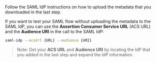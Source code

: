 Follow the SAML IdP instructions on how to upload the metadata that you downloaded in the <GuideLink link="../configure-idp-in-okta">last step</GuideLink>.

If you want to test your SAML flow without uploading the metadata to the SAML IdP, you can use the **Assertion Consumer Service URL** (ACS URL) and the **Audience URI** in the call to the SAML IdP:

```bash
saml-idp --acsUrl {URL} --audience {URI}
```

> Note: Get your **ACS URL** and **Audience URI** by locating the IdP that you added in the <GuideLink link="../configure-idp-in-okta">last step</GuideLink> and expand the IdP information.